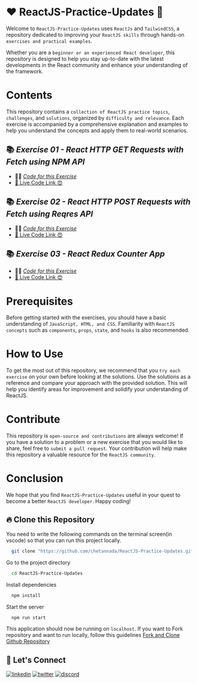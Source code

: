 # ❤️ ReactJS-Practice-Updates 🚀
Welcome to `ReactJS-Practice-Updates` uses `ReactJs` and `TailwindCSS`, a repository dedicated to improving your `ReactJS skills` through hands-on `exercises and practical examples`.

Whether you are a `beginner or an experienced React developer`, this repository is designed to help you stay up-to-date with the latest developments in the React community and enhance your understanding of the framework.

# Contents
This repository contains a `collection of ReactJS practice topics`, `challenges`, and `solutions`, organized by `difficulty and relevance`. Each exercise is accompanied by a comprehensive explanation and examples to help you understand the concepts and apply them to real-world scenarios.

## 📚 _Exercise 01 - React HTTP GET Requests with Fetch using NPM API_
- 👨‍💻 [_Code for this Exercise_](./src/React-Fetch-Get/)
- [🚀 Live Code Link 😍](https://ex-01-react-fetch-get.netlify.app/)

## 📚 _Exercise 02 - React HTTP POST Requests with Fetch using Reqres API_
- 👨‍💻 [_Code for this Exercise_](./src/React-Fetch-Post/)
- [🚀 Live Code Link 😍](https://ex-02-react-fetch-post.netlify.app/)

## 📚 _Exercise 03 - React Redux Counter App_
- 👨‍💻 [_Code for this Exercise_](./src/Redux-Counter-App//)
- [🚀 Live Code Link 😍](https://ex-03-react-redux-counter-app.netlify.app/)

# Prerequisites
Before getting started with the exercises, you should have a basic understanding of `JavaScript, HTML, and CSS`. Familiarity with `ReactJS concepts` such as `components`, `props`, `state`, and `hooks` is also recommended.

# How to Use
To get the most out of this repository, we recommend that you `try each exercise` on your own before looking at the solutions. Use the solutions as a reference and compare your approach with the provided solution. This will help you identify areas for improvement and solidify your understanding of ReactJS.

# Contribute
This repository is `open-source and contributions` are always welcome! If you have a solution to a problem or a new exercise that you would like to share, feel free to `submit a pull request`. Your contribution will help make this repository a valuable resource for the `ReactJS community`.

# Conclusion
We hope that you find `ReactJS-Practice-Updates` useful in your quest to become a better `ReactJS developer`. Happy coding!

## 🔥 Clone this Repository
You need to write the following commands on the terminal screen(in vscode) so that you can run this project locally.

```bash
  git clone "https://github.com/chetannada/ReactJS-Practice-Updates.git"
```
Go to the project directory

```bash
  cd ReactJS-Practice-Updates
```
Install dependencies
```bash
  npm install
```
Start the server
```bash
  npm run start
```

This application should now be running on `localhost`. If you want to Fork repository and want to run locally, follow this guidelines [Fork and Clone Github Repository](https://docs.github.com/en/get-started/quickstart/fork-a-repo)

## 🔗 Let's Connect
[![linkedin](https://img.shields.io/badge/LinkedIn-0077B5?style=for-the-badge&logo=linkedin&logoColor=white)](https://www.linkedin.com/in/chetannada/)
[![twitter](https://img.shields.io/badge/Twitter-1DA1F2?style=for-the-badge&logo=twitter&logoColor=white)](https://twitter.com/chetannada)
[![discord](https://img.shields.io/badge/Discord-5865F2?style=for-the-badge&logo=discord&logoColor=white)](https://discordapp.com/users/916005177838956555)